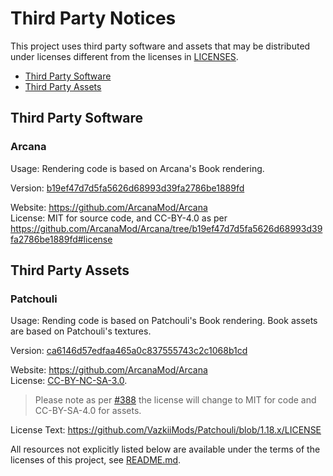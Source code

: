 # Third Party Notices

This project uses third party software and assets that may be distributed under licenses different from the licenses in [LICENSES](./LICENSES/).

* [Third Party Software](#third-party-software)
* [Third Party Assets](#third-party-assets)

## Third Party Software

### Arcana 

Usage: Rendering code is based on Arcana's Book rendering.

Version: [b19ef47d7d5fa5626d68993d39fa2786be1889fd](https://github.com/ArcanaMod/Arcana/commit/b19ef47d7d5fa5626d68993d39fa2786be1889fd)

Website: https://github.com/ArcanaMod/Arcana   
License: MIT for source code, and CC-BY-4.0 as per https://github.com/ArcanaMod/Arcana/tree/b19ef47d7d5fa5626d68993d39fa2786be1889fd#license

## Third Party Assets

### Patchouli

Usage: Rending code is based on Patchouli's Book rendering. Book assets are based on Patchouli's textures. 

Version: [ca6146d57edfaa465a0c837555743c2c1068b1cd](https://github.com/VazkiiMods/Patchouli/commit/ca6146d57edfaa465a0c837555743c2c1068b1cd)

Website: https://github.com/ArcanaMod/Arcana   
License: [CC-BY-NC-SA-3.0](https://github.com/VazkiiMods/Patchouli/blob/1.18.x/LICENSE).  
> Please note as per [#388](https://github.com/VazkiiMods/Patchouli/issues/388) the license will change to MIT for code and CC-BY-SA-4.0 for assets.  

License Text: https://github.com/VazkiiMods/Patchouli/blob/1.18.x/LICENSE

All resources not explicitly listed below are available under the terms of the licenses of this project, see [README.md](./README.md#licensing).